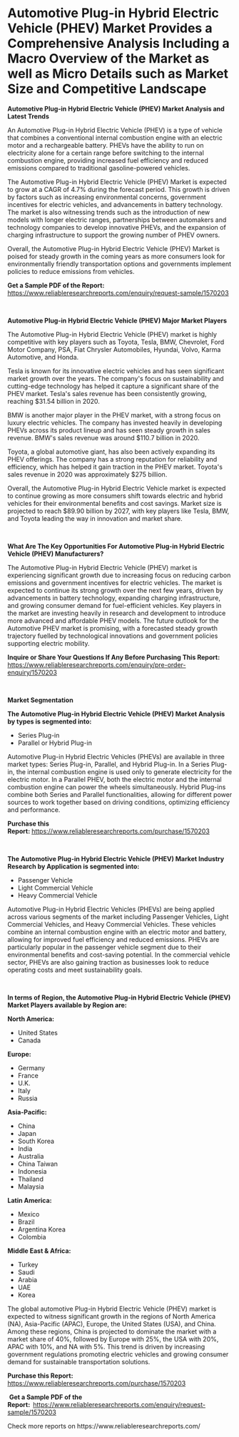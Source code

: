 <p><h1>Automotive Plug-in Hybrid Electric Vehicle (PHEV) Market Provides a Comprehensive Analysis Including a Macro Overview of the Market as well as Micro Details such as Market Size and Competitive Landscape</h1></p><p><strong>Automotive Plug-in Hybrid Electric Vehicle (PHEV) Market Analysis and Latest Trends</strong></p>
<p><p>An Automotive Plug-in Hybrid Electric Vehicle (PHEV) is a type of vehicle that combines a conventional internal combustion engine with an electric motor and a rechargeable battery. PHEVs have the ability to run on electricity alone for a certain range before switching to the internal combustion engine, providing increased fuel efficiency and reduced emissions compared to traditional gasoline-powered vehicles.</p><p>The Automotive Plug-in Hybrid Electric Vehicle (PHEV) Market is expected to grow at a CAGR of 4.7% during the forecast period. This growth is driven by factors such as increasing environmental concerns, government incentives for electric vehicles, and advancements in battery technology. The market is also witnessing trends such as the introduction of new models with longer electric ranges, partnerships between automakers and technology companies to develop innovative PHEVs, and the expansion of charging infrastructure to support the growing number of PHEV owners.</p><p>Overall, the Automotive Plug-in Hybrid Electric Vehicle (PHEV) Market is poised for steady growth in the coming years as more consumers look for environmentally friendly transportation options and governments implement policies to reduce emissions from vehicles.</p></p>
<p><strong>Get a Sample PDF of the Report:&nbsp;</strong> <a href="https://www.reliableresearchreports.com/enquiry/request-sample/1570203">https://www.reliableresearchreports.com/enquiry/request-sample/1570203</a></p>
<p>&nbsp;</p>
<p><strong>Automotive Plug-in Hybrid Electric Vehicle (PHEV) Major Market Players</strong></p>
<p><p>The Automotive Plug-in Hybrid Electric Vehicle (PHEV) market is highly competitive with key players such as Toyota, Tesla, BMW, Chevrolet, Ford Motor Company, PSA, Fiat Chrysler Automobiles, Hyundai, Volvo, Karma Automotive, and Honda. </p><p>Tesla is known for its innovative electric vehicles and has seen significant market growth over the years. The company's focus on sustainability and cutting-edge technology has helped it capture a significant share of the PHEV market. Tesla's sales revenue has been consistently growing, reaching $31.54 billion in 2020.</p><p>BMW is another major player in the PHEV market, with a strong focus on luxury electric vehicles. The company has invested heavily in developing PHEVs across its product lineup and has seen steady growth in sales revenue. BMW's sales revenue was around $110.7 billion in 2020.</p><p>Toyota, a global automotive giant, has also been actively expanding its PHEV offerings. The company has a strong reputation for reliability and efficiency, which has helped it gain traction in the PHEV market. Toyota's sales revenue in 2020 was approximately $275 billion.</p><p>Overall, the Automotive Plug-in Hybrid Electric Vehicle market is expected to continue growing as more consumers shift towards electric and hybrid vehicles for their environmental benefits and cost savings. Market size is projected to reach $89.90 billion by 2027, with key players like Tesla, BMW, and Toyota leading the way in innovation and market share.</p></p>
<p>&nbsp;</p>
<p><strong>What Are The Key Opportunities For Automotive Plug-in Hybrid Electric Vehicle (PHEV) Manufacturers?</strong></p>
<p><p>The Automotive Plug-in Hybrid Electric Vehicle (PHEV) market is experiencing significant growth due to increasing focus on reducing carbon emissions and government incentives for electric vehicles. The market is expected to continue its strong growth over the next few years, driven by advancements in battery technology, expanding charging infrastructure, and growing consumer demand for fuel-efficient vehicles. Key players in the market are investing heavily in research and development to introduce more advanced and affordable PHEV models. The future outlook for the Automotive PHEV market is promising, with a forecasted steady growth trajectory fuelled by technological innovations and government policies supporting electric mobility.</p></p>
<p><strong>Inquire or Share Your Questions If Any Before Purchasing This Report:</strong> <a href="https://www.reliableresearchreports.com/enquiry/pre-order-enquiry/1570203">https://www.reliableresearchreports.com/enquiry/pre-order-enquiry/1570203</a></p>
<p>&nbsp;</p>
<p><strong>Market Segmentation</strong></p>
<p><strong>The Automotive Plug-in Hybrid Electric Vehicle (PHEV) Market Analysis by types is segmented into:</strong></p>
<p><ul><li>Series Plug-in</li><li>Parallel or Hybrid Plug-in</li></ul></p>
<p><p>Automotive Plug-in Hybrid Electric Vehicles (PHEVs) are available in three market types: Series Plug-in, Parallel, and Hybrid Plug-in. In a Series Plug-in, the internal combustion engine is used only to generate electricity for the electric motor. In a Parallel PHEV, both the electric motor and the internal combustion engine can power the wheels simultaneously. Hybrid Plug-ins combine both Series and Parallel functionalities, allowing for different power sources to work together based on driving conditions, optimizing efficiency and performance.</p></p>
<p><strong>Purchase this Report:&nbsp;</strong><a href="https://www.reliableresearchreports.com/purchase/1570203">https://www.reliableresearchreports.com/purchase/1570203</a></p>
<p>&nbsp;</p>
<p><strong>The Automotive Plug-in Hybrid Electric Vehicle (PHEV) Market Industry Research by Application is segmented into:</strong></p>
<p><ul><li>Passenger Vehicle</li><li>Light Commercial Vehicle</li><li>Heavy Commercial Vehicle</li></ul></p>
<p><p>Automotive Plug-in Hybrid Electric Vehicles (PHEVs) are being applied across various segments of the market including Passenger Vehicles, Light Commercial Vehicles, and Heavy Commercial Vehicles. These vehicles combine an internal combustion engine with an electric motor and battery, allowing for improved fuel efficiency and reduced emissions. PHEVs are particularly popular in the passenger vehicle segment due to their environmental benefits and cost-saving potential. In the commercial vehicle sector, PHEVs are also gaining traction as businesses look to reduce operating costs and meet sustainability goals.</p></p>
<p>&nbsp;</p>
<p><strong>In terms of Region, the Automotive Plug-in Hybrid Electric Vehicle (PHEV) Market Players available by Region are:</strong></p>
<p>
    <p> <strong> North America: </strong>
        <ul>
            <li>United States</li>
            <li>Canada</li>
        </ul>
        </p> 
    <p> <strong> Europe: </strong>
        <ul>
            <li>Germany</li>
            <li>France</li>
            <li>U.K.</li>
            <li>Italy</li>
            <li>Russia</li>
        </ul>
        </p> 
    <p> <strong> Asia-Pacific: </strong>
        <ul>
            <li>China</li>
            <li>Japan</li>
            <li>South Korea</li>
            <li>India</li>
            <li>Australia</li>
            <li>China Taiwan</li>
            <li>Indonesia</li>
            <li>Thailand</li>
            <li>Malaysia</li>
        </ul>
        </p> 
    <p> <strong> Latin America: </strong>
        <ul>
            <li>Mexico</li>
            <li>Brazil</li>
            <li>Argentina Korea</li>
            <li>Colombia</li>
        </ul>
        </p> 
    <p> <strong> Middle East & Africa: </strong>
        <ul>
            <li>Turkey</li>
            <li>Saudi</li>
            <li>Arabia</li>
            <li>UAE</li>
            <li>Korea</li>
        </ul>
    </p>
    </p>
<p><p>The global automotive Plug-in Hybrid Electric Vehicle (PHEV) market is expected to witness significant growth in the regions of North America (NA), Asia-Pacific (APAC), Europe, the United States (USA), and China. Among these regions, China is projected to dominate the market with a market share of 40%, followed by Europe with 25%, the USA with 20%, APAC with 10%, and NA with 5%. This trend is driven by increasing government regulations promoting electric vehicles and growing consumer demand for sustainable transportation solutions.</p></p>
<p><strong>Purchase this Report: </strong><a href="https://www.reliableresearchreports.com/purchase/1570203">https://www.reliableresearchreports.com/purchase/1570203</a></p>
<p>&nbsp;<strong>Get a Sample PDF of the Report:&nbsp;&nbsp;</strong><a href="https://www.reliableresearchreports.com/enquiry/request-sample/1570203">https://www.reliableresearchreports.com/enquiry/request-sample/1570203</a></p>
<p><strong></strong></p>
<p>Check more reports on https://www.reliableresearchreports.com/</p>